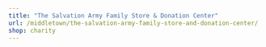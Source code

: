 ```yaml
---
title: "The Salvation Army Family Store & Donation Center"
url: /middletown/the-salvation-army-family-store-and-donation-center/
shop: charity
---
```


